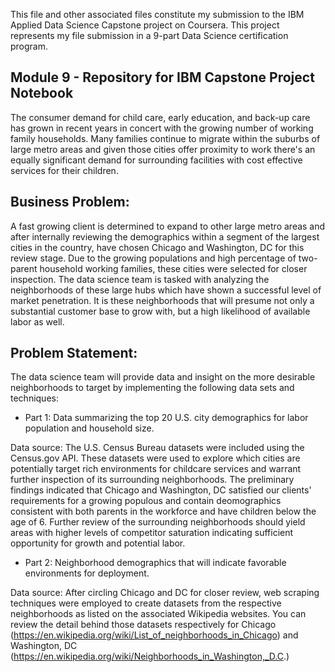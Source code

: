 
This file and other associated files constitute my submission to the IBM Applied Data Science Capstone project on Coursera.  This project represents my file submission in a 9-part Data Science certification program.  

## Module 9 - Repository for IBM Capstone Project Notebook 

The consumer demand for child care, early education, and back-up care has grown in recent years in concert with the growing number of working family households.  Many families continue to migrate within the suburbs of large metro areas and given those cities offer proximity to work there's an equally significant demand for surrounding facilities with cost effective services for their children.  

## Business Problem:

A fast growing client is determined to expand to other large metro areas and after internally reviewing the demographics within a segment of the largest cities in the country, have chosen Chicago and Washington, DC for this review stage.  Due to the growing populations and high percentage of two-parent household working families, these cities were selected for closer inspection.  The data science team is tasked with analyzing the neighborhoods of these large hubs which have shown a successful level of market penetration. It is these neighborhoods that will presume not only a substantial customer base to grow with, but a high likelihood of available labor as well.  

## Problem Statement:

The data science team will provide data and insight on the more desirable neighborhoods to target by implementing the following data sets and techniques:

- Part 1:  Data summarizing the top 20 U.S. city demographics for labor population and household size.

Data source: The U.S. Census Bureau datasets were included using the Census.gov API.  These datasets were used to explore which cities are potentially target rich environments for childcare services and warrant further inspection of its surrounding neighborhoods.  The preliminary findings indicated that Chicago and Washington, DC satisfied our clients' requirements for a growing populous and contain deomographics consistent with both parents in the workforce and have children below the age of 6.  Further review of the surrounding neighborhoods should yield areas with higher levels of competitor saturation indicating sufficient opportunity for growth and potential labor. 

- Part 2:  Neighborhood demographics that will indicate favorable environments for deployment.

Data source: After circling Chicago and DC for closer review, web scraping techniques were employed to create datasets from the respective neighborhoods as listed on the associated Wikipedia websites.   You can review the detail behind those datasets respectively for Chicago (https://en.wikipedia.org/wiki/List_of_neighborhoods_in_Chicago) and Washington, DC (https://en.wikipedia.org/wiki/Neighborhoods_in_Washington,_D.C.)


